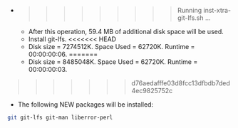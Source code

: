 * >>>>>>>>> Running inst-xtra-git-lfs.sh ...
  * After this operation, 59.4 MB of additional disk space will be used.
  * Install git-lfs.
<<<<<<< HEAD
  * Disk size = 7274512K. Space Used = 62720K. Runtime = 00:00:00:06.
=======
  * Disk size = 8485048K. Space Used = 62720K. Runtime = 00:00:00:03.
>>>>>>> d76aedafffe03d8fcc13dfbdb7ded4ec9825752c
  * The following NEW packages will be installed:
  ```bash
git git-lfs git-man liberror-perl
  ```
